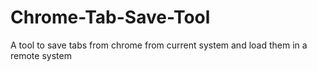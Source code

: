 # Chrome-Tab-Save-Tool
A tool to save tabs from chrome from current system and load them in a remote system
